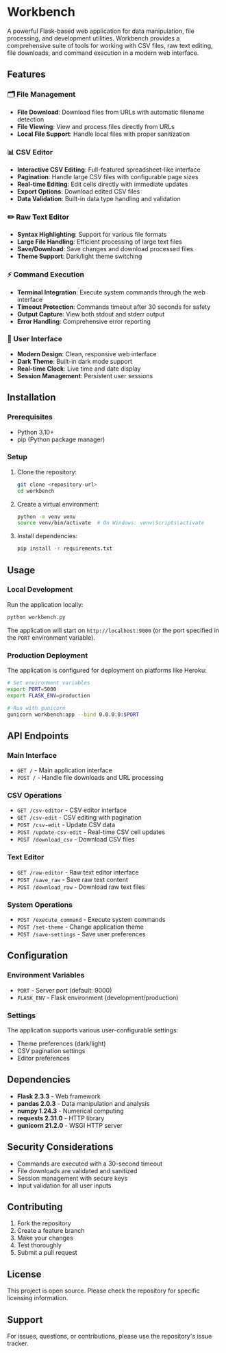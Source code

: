 # Workbench

A powerful Flask-based web application for data manipulation, file processing, and development utilities. Workbench provides a comprehensive suite of tools for working with CSV files, raw text editing, file downloads, and command execution in a modern web interface.

## Features

### 🗂️ File Management
- **File Download**: Download files from URLs with automatic filename detection
- **File Viewing**: View and process files directly from URLs
- **Local File Support**: Handle local files with proper sanitization

### 📊 CSV Editor
- **Interactive CSV Editing**: Full-featured spreadsheet-like interface
- **Pagination**: Handle large CSV files with configurable page sizes
- **Real-time Editing**: Edit cells directly with immediate updates
- **Export Options**: Download edited CSV files
- **Data Validation**: Built-in data type handling and validation

### ✏️ Raw Text Editor
- **Syntax Highlighting**: Support for various file formats
- **Large File Handling**: Efficient processing of large text files
- **Save/Download**: Save changes and download processed files
- **Theme Support**: Dark/light theme switching

### ⚡ Command Execution
- **Terminal Integration**: Execute system commands through the web interface
- **Timeout Protection**: Commands timeout after 30 seconds for safety
- **Output Capture**: View both stdout and stderr output
- **Error Handling**: Comprehensive error reporting

### 🎨 User Interface
- **Modern Design**: Clean, responsive web interface
- **Dark Theme**: Built-in dark mode support
- **Real-time Clock**: Live time and date display
- **Session Management**: Persistent user sessions

## Installation

### Prerequisites
- Python 3.10+
- pip (Python package manager)

### Setup
1. Clone the repository:
   ```bash
   git clone <repository-url>
   cd workbench
   ```

2. Create a virtual environment:
   ```bash
   python -m venv venv
   source venv/bin/activate  # On Windows: venv\Scripts\activate
   ```

3. Install dependencies:
   ```bash
   pip install -r requirements.txt
   ```

## Usage

### Local Development
Run the application locally:
```bash
python workbench.py
```

The application will start on `http://localhost:9000` (or the port specified in the `PORT` environment variable).

### Production Deployment
The application is configured for deployment on platforms like Heroku:

```bash
# Set environment variables
export PORT=5000
export FLASK_ENV=production

# Run with gunicorn
gunicorn workbench:app --bind 0.0.0.0:$PORT
```

## API Endpoints

### Main Interface
- `GET /` - Main application interface
- `POST /` - Handle file downloads and URL processing

### CSV Operations
- `GET /csv-editor` - CSV editor interface
- `GET /csv-edit` - CSV editing with pagination
- `POST /csv-edit` - Update CSV data
- `POST /update-csv-edit` - Real-time CSV cell updates
- `POST /download_csv` - Download CSV files

### Text Editor
- `GET /raw-editor` - Raw text editor interface
- `POST /save_raw` - Save raw text content
- `POST /download_raw` - Download raw text files

### System Operations
- `POST /execute_command` - Execute system commands
- `POST /set-theme` - Change application theme
- `POST /save-settings` - Save user preferences

## Configuration

### Environment Variables
- `PORT` - Server port (default: 9000)
- `FLASK_ENV` - Flask environment (development/production)

### Settings
The application supports various user-configurable settings:
- Theme preferences (dark/light)
- CSV pagination settings
- Editor preferences

## Dependencies

- **Flask 2.3.3** - Web framework
- **pandas 2.0.3** - Data manipulation and analysis
- **numpy 1.24.3** - Numerical computing
- **requests 2.31.0** - HTTP library
- **gunicorn 21.2.0** - WSGI HTTP server

## Security Considerations

- Commands are executed with a 30-second timeout
- File downloads are validated and sanitized
- Session management with secure keys
- Input validation for all user inputs

## Contributing

1. Fork the repository
2. Create a feature branch
3. Make your changes
4. Test thoroughly
5. Submit a pull request

## License

This project is open source. Please check the repository for specific licensing information.

## Support

For issues, questions, or contributions, please use the repository's issue tracker.
